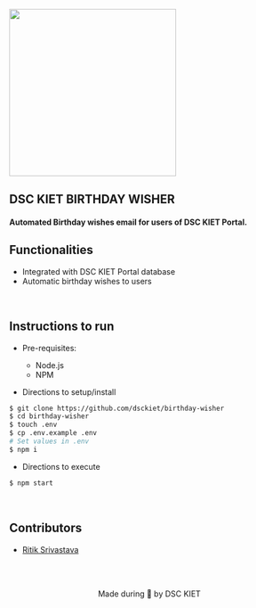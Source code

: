 <p align="left">
	<img width="300" src="https://drive.google.com/uc?export=view&id=1XfLhaaUsef3sD7c46TC_ZoaorKg-uBFM" />
	<h2 align="left"> DSC KIET BIRTHDAY WISHER </h2>
	<h4 align="left"> Automated Birthday wishes email for users of DSC KIET Portal. <h4>
</p>

## Functionalities

-   Integrated with DSC KIET Portal database
-   Automatic birthday wishes to users

<br>

## Instructions to run

-   Pre-requisites:

    -   Node.js
    -   NPM

-   Directions to setup/install

```bash
$ git clone https://github.com/dsckiet/birthday-wisher
$ cd birthday-wisher
$ touch .env
$ cp .env.example .env
# Set values in .env
$ npm i
```

-   Directions to execute

```bash
$ npm start
```

<br>

## Contributors

-   [Ritik Srivastava](https://ritiksr25.tech)

<br>
<br>

<p align="center">
	Made during 🌙 by DSC KIET
</p>
